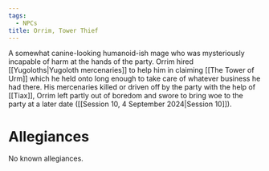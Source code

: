 ```yaml
---
tags:
  - NPCs
title: Orrim, Tower Thief
---
```

A somewhat canine-looking humanoid-ish mage who was mysteriously incapable of harm at the hands of the party. Orrim hired [[Yugoloths|Yugoloth mercenaries]] to help him in claiming [[The Tower of Urm]] which he held onto long enough to take care of whatever business he had there. His mercenaries killed or driven off by the party with the help of [[Tiax]], Orrim left partly out of boredom and swore to bring woe to the party at a later date ([[Session 10, 4 September 2024|Session 10]]).
# Allegiances
No known allegiances.